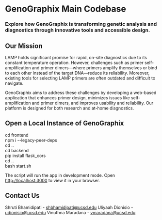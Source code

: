 # GenoGraphix Main Codebase

### Explore how GenoGraphix is transforming genetic analysis and diagnostics through innovative tools and accessible design.

## Our Mission

LAMP holds significant promise for rapid, on-site diagnostics due to its constant temperature operation. However, challenges such as primer self-amplification and primer dimers—where primers amplify themselves or bind to each other instead of the target DNA—reduce its reliability. Moreover, existing tools for selecting LAMP primers are often outdated and difficult to navigate.

GenoGraphix aims to address these challenges by developing a web-based application that enhances primer design, minimizes issues like self-amplification and primer dimers, and improves usability and reliability. Our platform is designed for both research and at-home diagnostics.

## Open a Local Instance of GenoGraphix

cd frontend \
npm i --legacy-peer-deps \
cd .. \
cd backend \
pip install flask_cors \
cd .. \
bash start.sh 

The script will run the app in development mode. 
Open [http://localhost:3000](http://localhost:3000) to view it in your browser.

## Contact Us

Shruti Bhamidipati - shbhamidipati@ucsd.edu
Uliyaah Dionisio - udionisio@ucsd.edu
Vinuthna Maradana - vmaradana@ucsd.edu

